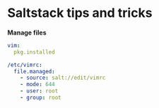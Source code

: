 # Saltstack tips and tricks

<b>Manage files</b>

```yaml
vim:
  pkg.installed

/etc/vimrc:
  file.managed:
    - source: salt://edit/vimrc
    - mode: 644
    - user: root
    - group: root
```
